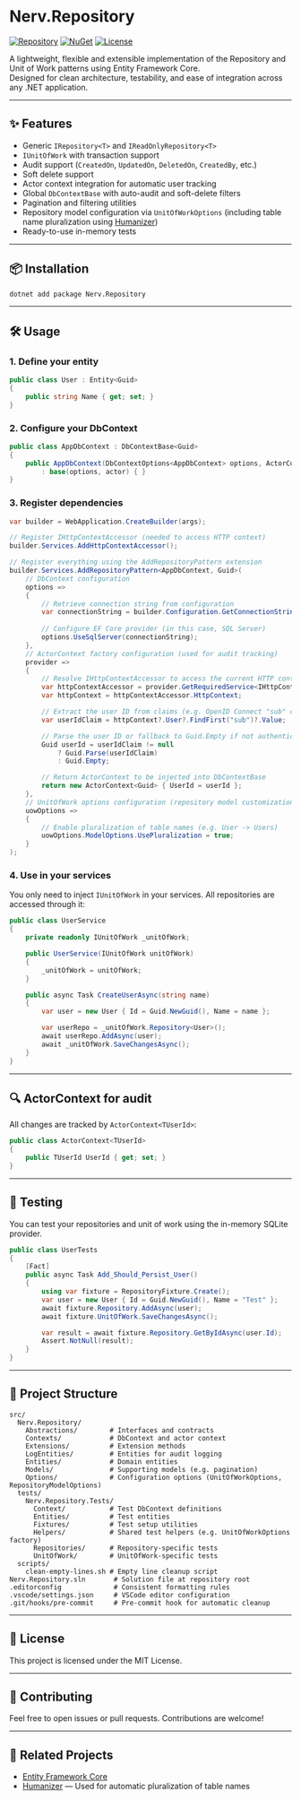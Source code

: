 # Nerv.Repository

[![Repository](https://img.shields.io/badge/code-GitHub-blue.svg)](https://github.com/dev-github-main/Nerv.Repository)
[![NuGet](https://img.shields.io/nuget/v/Nerv.Repository.svg)](https://www.nuget.org/packages/Nerv.Repository/)
[![License](https://img.shields.io/badge/license-MIT-blue.svg)](LICENSE)

A lightweight, flexible and extensible implementation of the Repository and Unit of Work patterns using Entity Framework Core.  
Designed for clean architecture, testability, and ease of integration across any .NET application.

---

## ✨ Features

- Generic `IRepository<T>` and `IReadOnlyRepository<T>`
- `IUnitOfWork` with transaction support
- Audit support (`CreatedOn`, `UpdatedOn`, `DeletedOn`, `CreatedBy`, etc.)
- Soft delete support
- Actor context integration for automatic user tracking
- Global `DbContextBase` with auto-audit and soft-delete filters
- Pagination and filtering utilities
- Repository model configuration via `UnitOfWorkOptions` (including table name pluralization using [Humanizer](https://github.com/Humanizr/Humanizer))
- Ready-to-use in-memory tests

---

## 📦 Installation

```bash
dotnet add package Nerv.Repository
```

---

## 🛠️ Usage

### 1. Define your entity
```csharp
public class User : Entity<Guid>
{
    public string Name { get; set; }
}
```

### 2. Configure your DbContext
```csharp
public class AppDbContext : DbContextBase<Guid>
{
    public AppDbContext(DbContextOptions<AppDbContext> options, ActorContext<Guid> actor)
        : base(options, actor) { }
}
```

### 3. Register dependencies
```csharp
var builder = WebApplication.CreateBuilder(args);

// Register IHttpContextAccessor (needed to access HTTP context)
builder.Services.AddHttpContextAccessor();

// Register everything using the AddRepositoryPattern extension
builder.Services.AddRepositoryPattern<AppDbContext, Guid>(
    // DbContext configuration
    options =>
    {
        // Retrieve connection string from configuration
        var connectionString = builder.Configuration.GetConnectionString("DefaultConnection");
        
        // Configure EF Core provider (in this case, SQL Server)
        options.UseSqlServer(connectionString);
    },
    // ActorContext factory configuration (used for audit tracking)
    provider =>
    {
        // Resolve IHttpContextAccessor to access the current HTTP context
        var httpContextAccessor = provider.GetRequiredService<IHttpContextAccessor>();
        var httpContext = httpContextAccessor.HttpContext;

        // Extract the user ID from claims (e.g. OpenID Connect "sub" claim)
        var userIdClaim = httpContext?.User?.FindFirst("sub")?.Value;

        // Parse the user ID or fallback to Guid.Empty if not authenticated
        Guid userId = userIdClaim != null 
            ? Guid.Parse(userIdClaim)
            : Guid.Empty;

        // Return ActorContext to be injected into DbContextBase
        return new ActorContext<Guid> { UserId = userId };
    },
    // UnitOfWork options configuration (repository model customization)
    uowOptions =>
    {
        // Enable pluralization of table names (e.g. User -> Users)
        uowOptions.ModelOptions.UsePluralization = true;
    }
);
```

### 4. Use in your services
You only need to inject `IUnitOfWork` in your services. All repositories are accessed through it:

```csharp
public class UserService
{
    private readonly IUnitOfWork _unitOfWork;

    public UserService(IUnitOfWork unitOfWork)
    {
        _unitOfWork = unitOfWork;
    }

    public async Task CreateUserAsync(string name)
    {
        var user = new User { Id = Guid.NewGuid(), Name = name };

        var userRepo = _unitOfWork.Repository<User>();
        await userRepo.AddAsync(user);
        await _unitOfWork.SaveChangesAsync();
    }
}
```

---

## 🔍 ActorContext for audit
All changes are tracked by `ActorContext<TUserId>`:

```csharp
public class ActorContext<TUserId>
{
    public TUserId UserId { get; set; }
}
```

---

## 🧪 Testing

You can test your repositories and unit of work using the in-memory SQLite provider.

```csharp
public class UserTests
{
    [Fact]
    public async Task Add_Should_Persist_User()
    {
        using var fixture = RepositoryFixture.Create();
        var user = new User { Id = Guid.NewGuid(), Name = "Test" };
        await fixture.Repository.AddAsync(user);
        await fixture.UnitOfWork.SaveChangesAsync();

        var result = await fixture.Repository.GetByIdAsync(user.Id);
        Assert.NotNull(result);
    }
}
```

---

## 🧱 Project Structure

```
src/
  Nerv.Repository/
    Abstractions/        # Interfaces and contracts
    Contexts/            # DbContext and actor context
    Extensions/          # Extension methods
    LogEntities/         # Entities for audit logging
    Entities/            # Domain entities
    Models/              # Supporting models (e.g. pagination)
    Options/             # Configuration options (UnitOfWorkOptions, RepositoryModelOptions)
  tests/
    Nerv.Repository.Tests/
      Context/           # Test DbContext definitions
      Entities/          # Test entities
      Fixtures/          # Test setup utilities
      Helpers/           # Shared test helpers (e.g. UnitOfWorkOptions factory)
      Repositories/      # Repository-specific tests
      UnitOfWork/        # UnitOfWork-specific tests
  scripts/
    clean-empty-lines.sh # Empty line cleanup script
Nerv.Repository.sln       # Solution file at repository root
.editorconfig             # Consistent formatting rules
.vscode/settings.json     # VSCode editor configuration
.git/hooks/pre-commit     # Pre-commit hook for automatic cleanup
```

---

## 📄 License

This project is licensed under the MIT License.

---

## 🤝 Contributing

Feel free to open issues or pull requests. Contributions are welcome!

---

## 🔗 Related Projects

- [Entity Framework Core](https://docs.microsoft.com/en-us/ef/core/)
- [Humanizer](https://github.com/Humanizr/Humanizer) — Used for automatic pluralization of table names